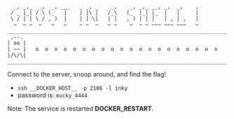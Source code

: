 ```
  _, _,_  _,  _, ___   _ _, _    _,    _, _,_ __, _,  _,    ,
 / _ |_| / \ (_   |    | |\ |   /_\   (_  |_| |_  |   |     |
 \ / | | \ / , )  |    | | \|   | |   , ) | | |   | , | ,   |
  ~  ~ ~  ~   ~   ~    ~ ~  ~   ~ ~    ~  ~ ~ ~~~ ~~~ ~~~   ~
______________________________________________________________________
 ,--.  
| oo | 
| ~~ |   o  o  o  o  o  o  o  o  o  o  o  o  o  o  o  o  o  o  o  o
|/\/\| 
______________________________________________________________________

```
Connect to the server, snoop around, and find the flag!

- `ssh __DOCKER_HOST__ -p 2106 -l inky`
- password is: `mucky_4444`

Note: The service is restarted __DOCKER_RESTART__.